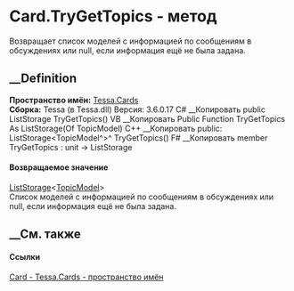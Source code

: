 # Card.TryGetTopics - метод
Возвращает список моделей с информацией по сообщениям в обсуждениях или null,
если информация ещё не была задана.
## __Definition
 **Пространство имён:** [Tessa.Cards](N_Tessa_Cards.htm)  
 **Сборка:** Tessa (в Tessa.dll) Версия: 3.6.0.17
C# __Копировать
     public ListStorage<TopicModel> TryGetTopics()
VB __Копировать
     Public Function TryGetTopics As ListStorage(Of TopicModel)
C++ __Копировать
     public:
    ListStorage<TopicModel^>^ TryGetTopics()
F# __Копировать
     member TryGetTopics : unit -> ListStorage<TopicModel> 
#### Возвращаемое значение
[ListStorage](T_Tessa_Platform_Storage_ListStorage_1.htm)<[TopicModel](T_Tessa_Forums_Models_TopicModel.htm)>  
Список моделей с информацией по сообщениям в обсуждениях или null, если
информация ещё не была задана.
## __См. также
#### Ссылки
[Card - ](T_Tessa_Cards_Card.htm)
[Tessa.Cards - пространство имён](N_Tessa_Cards.htm)
